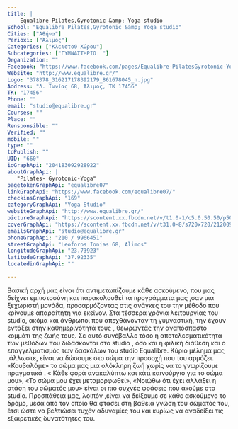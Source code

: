 ```yaml
---
title: |
    Equalibre Pilates,Gyrotonic &amp; Yoga studio
School: "Equalibre Pilates,Gyrotonic &amp; Yoga studio"
Cities: ["Αθήνα"]
Perioxi: ["Άλιμος"]
Categories: ["Κλειστού Χώρου"]
Subcategories: ["ΓΥΜΝΑΣΤΗΡΙΟ  "]
Organization: ""
Facebook: "https://www.facebook.com/pages/Equalibre-PilatesGyrotonic-Yoga-studio/204183092928922"
Website: "http://www.equalibre.gr/"
Logo: "378378_316217178392179_861678045_n.jpg"
Address: "Λ. Ιωνίας 68, Άλιμος, ΤΚ 17456"
TK: "17456"
Phone: ""
email: "studio@equalibre.gr"
Courses: ""
Place: ""
Rensponsible: ""
Verified: ""
mobile: ""
type: ""
toPublish: ""
UID: "660"
idGraphApi: "204183092928922"
aboutGraphApi: | 
   "Pilates- Gyrotonic-Yoga"
pagetokenGraphApi: "equalibre07"
linkGraphApi: "https://www.facebook.com/equalibre07/"
checkinsGraphApi: "169"
categoryGraphApi: "Yoga Studio"
websiteGraphApi: "http://www.equalibre.gr/"
pictureGraphApi: "https://scontent.xx.fbcdn.net/v/t1.0-1/c5.0.50.50/p50x50/10645071_972070706140153_6180190452378449991_n.jpg?oh=dde8ab5c6bcc9b3da7abbe496caee789&amp;oe=5B434C70"
coverGraphApi: "https://scontent.xx.fbcdn.net/v/t31.0-8/s720x720/21200935_1953550884658792_92612063931323014_o.jpg?oh=166dda980aa88ce013fa7156f524386a&amp;oe=5B3946EF"
emailsGraphApi: "studio@equalibre.gr"
phoneGraphApi: "210 / 9966451"
streetGraphApi: "Leoforos Ionias 68, Alimos"
longitudeGraphApi: "23.73923"
latitudeGraphApi: "37.92335"
locatedinGraphApi: ""

---
```


Bασική αρχή μας είναι ότι αντιμετωπίζουμε κάθε ασκούμενο, που μας δείχνει εμπιστοσύνη και παρακολουθεί τα προγράμματα μας ,σαν μια ξεχωριστή μονάδα, προσαρμόζοντας στις ανάγκες του την μέθοδο που κρίνουμε απαραίτητη για εκείνον. Στα τέσσερα χρόνια λειτουργίας του studio, ακόμα και άνθρωποι που απεχθάνονταν τη γυμναστική, την έχουν εντάξει στην καθημερινότητά τους , θεωρώντάς την αναπόσπαστο κομμάτι της ζωής τους. Σε αυτό συνέβαλλε τόσο η αποτελεσματικότητα των μεθόδων που διδάσκονται στο studio , όσο και η φιλική διάθεση και ο επαγγελματισμός των δασκάλων του studio Equalibre. Κύριο μέλημα μας ,άλλωστε, είναι να δώσουμε στο σώμα την προσοχή που του αρμόζει. «Κουβαλάμε» το σώμα μας μια ολόκληρη ζωή χωρίς να το γνωρίζουμε πραγματικά . « Κάθε φορά ανακαλύπτω και κάτι καινούργιο για το σώμα μου», «Το σώμα μου έχει μεταμορφωθεί», «Νοιώθω ότι έχει αλλάξει η στάση του σώματός μου» είναι οι πιο συχνές φράσεις που ακούμε στο studio. Προσπάθεια μας, λοιπόν ,είναι να δείξουμε σε κάθε ασκούμενο το δρόμο, μέσα από τον οποίο θα φτάσει στη βαθειά γνώση του σώματός του, έτσι ώστε να βελτιώσει τυχόν αδυναμίες του και κυρίως να αναδείξει τις εξαιρετικές δυνατότητές του. 

